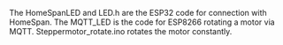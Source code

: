 The HomeSpanLED and LED.h are the ESP32 code for connection with HomeSpan. The MQTT_LED is the code for ESP8266 rotating a motor via MQTT. Steppermotor_rotate.ino rotates the motor constantly.

